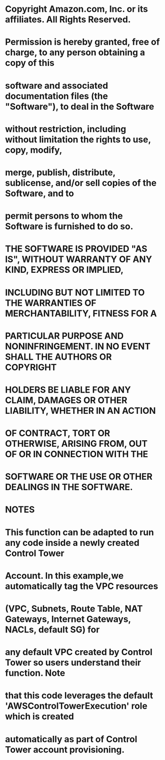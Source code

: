 # Copyright Amazon.com, Inc. or its affiliates. All Rights Reserved.
#
# Permission is hereby granted, free of charge, to any person obtaining a copy of this
# software and associated documentation files (the "Software"), to deal in the Software
# without restriction, including without limitation the rights to use, copy, modify,
# merge, publish, distribute, sublicense, and/or sell copies of the Software, and to
# permit persons to whom the Software is furnished to do so.
#
# THE SOFTWARE IS PROVIDED "AS IS", WITHOUT WARRANTY OF ANY KIND, EXPRESS OR IMPLIED,
# INCLUDING BUT NOT LIMITED TO THE WARRANTIES OF MERCHANTABILITY, FITNESS FOR A
# PARTICULAR PURPOSE AND NONINFRINGEMENT. IN NO EVENT SHALL THE AUTHORS OR COPYRIGHT
# HOLDERS BE LIABLE FOR ANY CLAIM, DAMAGES OR OTHER LIABILITY, WHETHER IN AN ACTION
# OF CONTRACT, TORT OR OTHERWISE, ARISING FROM, OUT OF OR IN CONNECTION WITH THE
# SOFTWARE OR THE USE OR OTHER DEALINGS IN THE SOFTWARE.
#

# NOTES
# This function can be adapted to run any code inside a newly created Control Tower 
# Account. In this ****example****,we automatically tag the VPC resources 
# (VPC, Subnets, Route Table, NAT Gateways, Internet Gateways, NACLs, default SG) for 
# any default VPC created by Control Tower so users understand their function. Note 
# that this code leverages the default 'AWSControlTowerExecution' role which is created
# automatically as part of Control Tower account provisioning.
